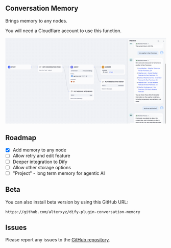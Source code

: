 ## Conversation Memory

Brings memory to any nodes.

You will need a Cloudflare account to use this function.

![DEMO](_assets/screenshot1.png)

## Roadmap

- [x] Add memory to any node
- [ ] Allow retry and edit feature
- [ ] Deeper integration to Dify
- [ ] Allow other storage options
- [ ] "Project" - long term memory for agentic AI

## Beta

You can also install beta version by using this GitHub URL:

```plaintext
https://github.com/alterxyz/dify-plugin-conversation-memory
```

## Issues

Please report any issues to the [GitHub repository](https://github.com/alterxyz/dify-plugin-conversation-memory/issues/new/choose).
